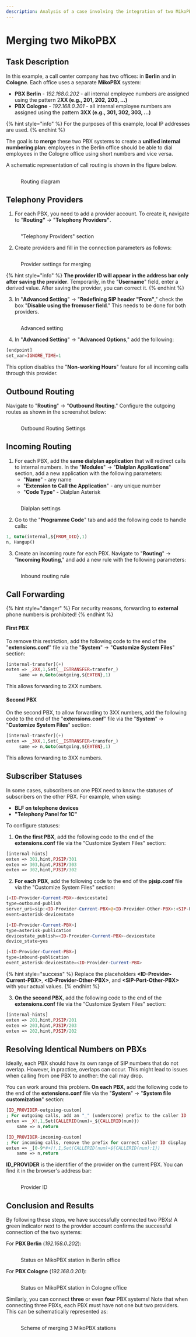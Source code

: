 ```yaml
---
description: Analysis of a case involving the integration of two MikoPBX systems
---
```


# Merging two MikoPBX

## Task Description

In this example, a call center company has two offices: in **Berlin** and in **Cologne**. Each office uses a separate **MikoPBX** system:

* **PBX Berlin** - _192.168.0.202_ - all internal employee numbers are assigned using the pattern 2**XX (e.g., 201, 202, 203, ...)**
* **PBX Cologne** - _192.168.0.201_ - all internal employee numbers are assigned using the pattern **3XX (e.g., 301, 302, 303, ...)**

{% hint style="info" %}
For the purposes of this example, local IP addresses are used.
{% endhint %}

The goal is to **merge** these two PBX systems to create a **unified internal numbering plan**: employees in the Berlin office should be able to dial employees in the Cologne office using short numbers and vice versa.

A schematic representation of call routing is shown in the figure below.

<figure><img src="../../.gitbook/assets/overallScheme.jpg" alt=""><figcaption><p>Routing diagram</p></figcaption></figure>

## Telephony Providers

1. For each PBX, you need to add a provider account. To create it, navigate to "**Routing"** → "**Telephony Providers"**.

<figure><img src="../../.gitbook/assets/providers.png" alt=""><figcaption><p>"Telephony Providers" section</p></figcaption></figure>

2. Create providers and fill in the connection parameters as follows:

<figure><img src="../../.gitbook/assets/providersParameters.jpg" alt=""><figcaption><p>Provider settings for merging</p></figcaption></figure>

{% hint style="info" %}
**The provider ID will appear in the address bar only after saving the provider**. Temporarily, in the "**Username**" field, enter a derived value. After saving the provider, you can correct it.
{% endhint %}

3. In "**Advanced Setting**" → "**Redefining SIP header "From"**," check the box "**Disable using the fromuser field**." This needs to be done for both providers.

<figure><img src="../../.gitbook/assets/advancedSetting.jpg" alt=""><figcaption><p>Advanced setting</p></figcaption></figure>

4. In "**Advanced Setting**" → "**Advanced Options**," add the following:

```php
[endpoint]
set_var=IGNORE_TIME=1 
```

This option disables the "**Non-working Hours**" feature for all incoming calls through this provider.

## Outbound Routing

Navigate to "**Routing**" → "**Outbound Routing**." Configure the outgoing routes as shown in the screenshot below:

<figure><img src="../../.gitbook/assets/outboundRoutingFor2PBX (1).jpg" alt=""><figcaption><p>Outbound Routing Settings</p></figcaption></figure>

## Incoming Routing

1. For each PBX, add the **same dialplan application** that will redirect calls to internal numbers. In the "**Modules**" → "**Dialplan Applications**" section, add a new application with the following parameters:
   * "**Name**" - any name
   * "**Extension to Call the Application**" - any unique number
   * "**Code Type**" -  Dialplan Asterisk

<figure><img src="../../.gitbook/assets/dialplanSettings (1).jpg" alt=""><figcaption><p>Dialplan settings</p></figcaption></figure>

2. Go to the "**Programme Code**" tab and add the following code to handle calls:

```php
1, GoTo(internal,${FROM_DID},1)
n, Hangup()
```

3. Create an incoming route for each PBX. Navigate to "**Routing**" → "**Incoming Routing**," and add a new rule with the following parameters:

<figure><img src="../../.gitbook/assets/inboundRoutingRule.jpg" alt=""><figcaption><p>Inbound routing rule</p></figcaption></figure>

## Call Forwarding

{% hint style="danger" %}
For security reasons, forwarding to **external** phone numbers is prohibited!
{% endhint %}

#### **First PBX**

To remove this restriction, add the following code to the end of the "**extensions.conf**" file via the "**System**" → "**Customize System Files**" section:

```php
[internal-transfer](+)
exten => _2XX,1,Set(__ISTRANSFER=transfer_)
     same => n,Goto(outgoing,${EXTEN},1) 
```

This allows forwarding to 2XX numbers.

#### **Second PBX**

On the second PBX, to allow forwarding to 3XX numbers, add the following code to the end of the "**extensions.conf**" file via the "**System**" → "**Customize System Files**" section:

```php
[internal-transfer](+)
exten => _3XX,1,Set(__ISTRANSFER=transfer_)
     same => n,Goto(outgoing,${EXTEN},1) 
```

This allows forwarding to 3XX numbers.

## Subscriber Statuses

In some cases, subscribers on one PBX need to know the statuses of subscribers on the other PBX. For example, when using:

* **BLF on telephone devices**
* **"Telephony Panel for 1C"**

To configure statuses:

1. **On the first PBX**, add the following code to the end of the **extensions.conf** file via the "Customize System Files" section:

```php
[internal-hints]
exten => 301,hint,PJSIP/301
exten => 303,hint,PJSIP/303
exten => 302,hint,PJSIP/302
```

2. **For each PBX**, add the following code to the end of the **pjsip.conf** file via the "Customize System Files" section:

```php
[<ID-Provider-Current-PBX>-devicestate]
type=outbound-publish
server_uri=sip:<ID-Provider-Current-PBX>@<ID-Provider-Other-PBX>:<SIP-Port-Other-PBX>
event=asterisk-devicestate

[<ID-Provider-Current-PBX>]
type=asterisk-publication
devicestate_publish=<ID-Provider-Current-PBX>-devicestate
device_state=yes

[<ID-Provider-Current-PBX>]
type=inbound-publication
event_asterisk-devicestate=<ID-Provider-Current-PBX>
```

{% hint style="success" %}
Replace the placeholders **\<ID-Provider-Current-PBX>**, **\<ID-Provider-Other-PBX>**, and **\<SIP-Port-Other-PBX>** with your actual values.
{% endhint %}

3. **On the second PBX**, add the following code to the end of the **extensions.conf** file via the "Customize System Files" section:

```php
[internal-hints]
exten => 201,hint,PJSIP/201
exten => 203,hint,PJSIP/203
exten => 202,hint,PJSIP/202
```

## Resolving Identical Numbers on PBXs

Ideally, each PBX should have its own range of SIP numbers that do not overlap. However, in practice, overlaps can occur. This might lead to issues when calling from one PBX to another: the call may drop.

You can work around this problem. **On each PBX**, add the following code to the end of the **extensions.conf** file via the "**System**" → "**System file customization**" section:

```php
[ID_PROVIDER-outgoing-custom]
; For outgoing calls, add an "_" (underscore) prefix to the caller ID
exten => _X!,1,Set(CALLERID(num)=_${CALLERID(num)})
    same => n,return

[ID_PROVIDER-incoming-custom]
; For incoming calls, remove the prefix for correct caller ID display
exten => _[0-9*#+]!,1,Set(CALLERID(num)=${CALLERID(num):1})
    same => n,return
```

**ID\_PROVIDER** is the identifier of the provider on the current PBX. You can find it in the browser's address bar:

<figure><img src="../../.gitbook/assets/providerID.jpg" alt=""><figcaption><p>Provider ID</p></figcaption></figure>

## Conclusion and Results

By following these steps, we have successfully connected two PBXs! A green indicator next to the provider account confirms the successful connection of the two systems:

For **PBX Berlin** (_192.168.0.202_):

<figure><img src="../../.gitbook/assets/mikopbxberlinStatus.jpg" alt=""><figcaption><p>Status on MikoPBX station in Berlin office</p></figcaption></figure>

For **PBX Cologne** (_192.168.0.201_):

<figure><img src="../../.gitbook/assets/mikopbxCologneStatus (1).jpg" alt=""><figcaption><p>Status on MikoPBX station in Cologne office</p></figcaption></figure>

Similarly, you can connect **three** or even **four** PBX systems! Note that when connecting three PBXs, each PBX must have not one but two providers. This can be schematically represented as:

<figure><img src="../../.gitbook/assets/secondScheme.png" alt=""><figcaption><p>Scheme of merging 3 MikoPBX stations</p></figcaption></figure>
